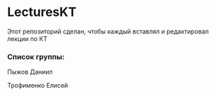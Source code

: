 # LecturesKT
Этот репозиторий сделан, чтобы каждый вставлял и редактировал лекции по КТ

### Список группы:
Пыжов Даниил

Трофименко Елисей
